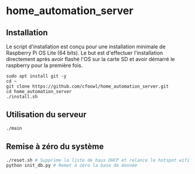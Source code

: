 # home_automation_server

## Installation
Le script d'installation est conçu pour une installation minimale de Raspberry Pi OS Lite (64 bits). Le but est d'effectuer l'installation directement après avoir flashé l'OS sur la carte SD et avoir démarré le raspberry pour la première fois.

```
sudo apt install git -y
cd ~
git clone https://github.com/cfoowl/home_automation_server.git
cd home_automation_server
./install.sh
```
## Utilisation du serveur
```bash
./main
```
## Remise à zéro du système
```bash
./reset.sh # Supprime la liste de baux DHCP et relance le hotspot wifi
python init_db.py # Remet à zéro la base de donnée
```